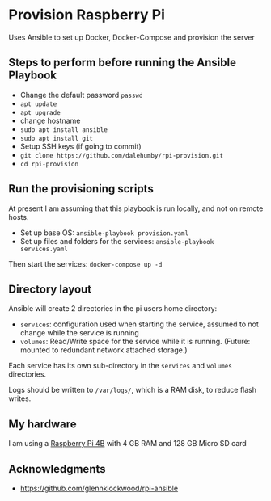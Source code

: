 # Provision Raspberry Pi
Uses Ansible to set up Docker, Docker-Compose and provision the server

## Steps to perform before running the Ansible Playbook
- Change the default password `passwd`
- `apt update`
- `apt upgrade`
- change hostname
- `sudo apt install ansible`
- `sudo apt install git`
- Setup SSH keys (if going to commit)
- `git clone https://github.com/dalehumby/rpi-provision.git`
- `cd rpi-provision`

## Run the provisioning scripts
At present I am assuming that this playbook is run locally, and not on remote hosts.
- Set up base OS: `ansible-playbook provision.yaml`
- Set up files and folders for the services: `ansible-playbook services.yaml`

Then start the services:
`docker-compose up -d`

## Directory layout
Ansible will create 2 directories in the pi users home directory:
- `services`: configuration used when starting the service, assumed to not change while the service is running
- `volumes`: Read/Write space for the service while it is running. (Future: mounted to redundant network attached storage.)

Each service has its own sub-directory in the `services` and `volumes` directories.

Logs should be written to `/var/logs/`, which is a RAM disk, to reduce flash writes.

## My hardware
I am using a [Raspberry Pi 4B](https://www.raspberrypi.org/products/raspberry-pi-4-model-b/) with 4 GB RAM and 128 GB Micro SD card

## Acknowledgments
- https://github.com/glennklockwood/rpi-ansible
